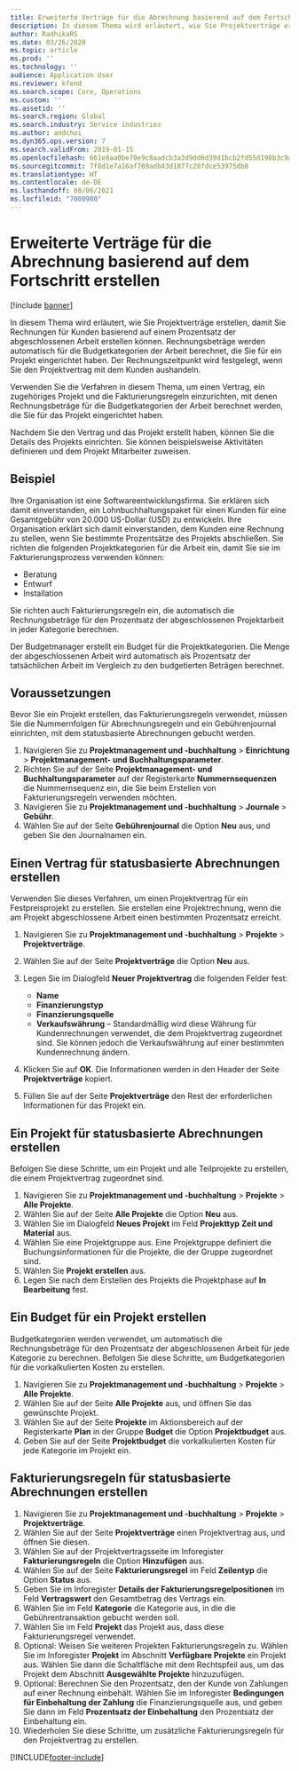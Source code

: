 ```yaml
---
title: Erweiterte Verträge für die Abrechnung basierend auf dem Fortschritt erstellen
description: In diesem Thema wird erläutert, wie Sie Projektverträge erstellen, damit Sie Rechnungen für Kunden basierend auf einem Prozentsatz der abgeschlossenen Arbeit erstellen können.
author: RadhikaRS
ms.date: 03/26/2020
ms.topic: article
ms.prod: ''
ms.technology: ''
audience: Application User
ms.reviewer: kfend
ms.search.scope: Core, Operations
ms.custom: ''
ms.assetid: ''
ms.search.region: Global
ms.search.industry: Service industries
ms.author: andchoi
ms.dyn365.ops.version: 7
ms.search.validFrom: 2019-01-15
ms.openlocfilehash: 661e8aa0be70e9c8aadcb3a3d9dd6d39d1bcb2fd55d198b3c9af19fc2d0ae9d3
ms.sourcegitcommit: 7f8d1e7a16af769adb43d1877c28fdce53975db8
ms.translationtype: HT
ms.contentlocale: de-DE
ms.lasthandoff: 08/06/2021
ms.locfileid: "7000980"
---
```

# <a name="create-advanced-contracts-for-billing-based-on-progress"></a>Erweiterte Verträge für die Abrechnung basierend auf dem Fortschritt erstellen
[!include [banner](../includes/banner.md)]

In diesem Thema wird erläutert, wie Sie Projektverträge erstellen, damit Sie Rechnungen für Kunden basierend auf einem Prozentsatz der abgeschlossenen Arbeit erstellen können. Rechnungsbeträge werden automatisch für die Budgetkategorien der Arbeit berechnet, die Sie für ein Projekt eingerichtet haben. Der Rechnungszeitpunkt wird festgelegt, wenn Sie den Projektvertrag mit dem Kunden aushandeln.

Verwenden Sie die Verfahren in diesem Thema, um einen Vertrag, ein zugehöriges Projekt und die Fakturierungsregeln einzurichten, mit denen Rechnungsbeträge für die Budgetkategorien der Arbeit berechnet werden, die Sie für das Projekt eingerichtet haben.

Nachdem Sie den Vertrag und das Projekt erstellt haben, können Sie die Details des Projekts einrichten. Sie können beispielsweise Aktivitäten definieren und dem Projekt Mitarbeiter zuweisen.

## <a name="example"></a>Beispiel

Ihre Organisation ist eine Softwareentwicklungsfirma. Sie erklären sich damit einverstanden, ein Lohnbuchhaltungspaket für einen Kunden für eine Gesamtgebühr von 20.000 US-Dollar (USD) zu entwickeln. Ihre Organisation erklärt sich damit einverstanden, dem Kunden eine Rechnung zu stellen, wenn Sie bestimmte Prozentsätze des Projekts abschließen. Sie richten die folgenden Projektkategorien für die Arbeit ein, damit Sie sie im Fakturierungsprozess verwenden können:

- Beratung
- Entwurf
- Installation

Sie richten auch Fakturierungsregeln ein, die automatisch die Rechnungsbeträge für den Prozentsatz der abgeschlossenen Projektarbeit in jeder Kategorie berechnen.

Der Budgetmanager erstellt ein Budget für die Projektkategorien. Die Menge der abgeschlossenen Arbeit wird automatisch als Prozentsatz der tatsächlichen Arbeit im Vergleich zu den budgetierten Beträgen berechnet.

## <a name="prerequisites"></a>Voraussetzungen

Bevor Sie ein Projekt erstellen, das Fakturierungsregeln verwendet, müssen Sie die Nummernfolgen für Abrechnungsregeln und ein Gebührenjournal einrichten, mit dem statusbasierte Abrechnungen gebucht werden.

1. Navigieren Sie zu **Projektmanagement und -buchhaltung** \> **Einrichtung** \> **Projektmanagement- und Buchhaltungsparameter**.
2. Richten Sie auf der Seite **Projektmanagement- und Buchhaltungsparameter** auf der Registerkarte **Nummernsequenzen** die Nummernsequenz ein, die Sie beim Erstellen von Fakturierungsregeln verwenden möchten.
3. Navigieren Sie zu **Projektmanagement und -buchhaltung** \> **Journale** \> **Gebühr**.
4. Wählen Sie auf der Seite **Gebührenjournal** die Option **Neu** aus, und geben Sie den Journalnamen ein.

## <a name="create-a-contract-for-progress-billings"></a>Einen Vertrag für statusbasierte Abrechnungen erstellen

Verwenden Sie dieses Verfahren, um einen Projektvertrag für ein Festpreisprojekt zu erstellen. Sie erstellen eine Projektrechnung, wenn die am Projekt abgeschlossene Arbeit einen bestimmten Prozentsatz erreicht.

1. Navigieren Sie zu **Projektmanagement und -buchhaltung** \> **Projekte** \> **Projektverträge**.
2. Wählen Sie auf der Seite **Projektverträge** die Option **Neu** aus.
3. Legen Sie im Dialogfeld **Neuer Projektvertrag** die folgenden Felder fest:

    - **Name**
    - **Finanzierungstyp**
    - **Finanzierungsquelle**
    - **Verkaufswährung** – Standardmäßig wird diese Währung für Kundenrechnungen verwendet, die dem Projektvertrag zugeordnet sind. Sie können jedoch die Verkaufswährung auf einer bestimmten Kundenrechnung ändern.

4. Klicken Sie auf **OK**. Die Informationen werden in den Header der Seite **Projektverträge** kopiert.
5. Füllen Sie auf der Seite **Projektverträge** den Rest der erforderlichen Informationen für das Projekt ein.

## <a name="create-a-project-for-progress-billings"></a>Ein Projekt für statusbasierte Abrechnungen erstellen

Befolgen Sie diese Schritte, um ein Projekt und alle Teilprojekte zu erstellen, die einem Projektvertrag zugeordnet sind.

1. Navigieren Sie zu **Projektmanagement und -buchhaltung** \> **Projekte** \> **Alle Projekte**.
2. Wählen Sie auf der Seite **Alle Projekte** die Option **Neu** aus.
3. Wählen Sie im Dialogfeld **Neues Projekt** im Feld **Projekttyp** **Zeit und Material** aus.
4. Wählen Sie eine Projektgruppe aus. Eine Projektgruppe definiert die Buchungsinformationen für die Projekte, die der Gruppe zugeordnet sind.
5. Wählen Sie **Projekt erstellen** aus.
6. Legen Sie nach dem Erstellen des Projekts die Projektphase auf **In Bearbeitung** fest.

## <a name="create-a-budget-for-a-project"></a>Ein Budget für ein Projekt erstellen

Budgetkategorien werden verwendet, um automatisch die Rechnungsbeträge für den Prozentsatz der abgeschlossenen Arbeit für jede Kategorie zu berechnen. Befolgen Sie diese Schritte, um Budgetkategorien für die vorkalkulierten Kosten zu erstellen.

1. Navigieren Sie zu **Projektmanagement und -buchhaltung** \> **Projekte** \> **Alle Projekte**.
2. Wählen Sie auf der Seite **Alle Projekte** aus, und öffnen Sie das gewünschte Projekt.
3. Wählen Sie auf der Seite **Projekte** im Aktionsbereich auf der Registerkarte **Plan** in der Gruppe **Budget** die Option **Projektbudget** aus.
4. Geben Sie auf der Seite **Projektbudget** die vorkalkulierten Kosten für jede Kategorie im Projekt ein.

## <a name="create-billing-rules-for-progress-billings"></a>Fakturierungsregeln für statusbasierte Abrechnungen erstellen

1. Navigieren Sie zu **Projektmanagement und -buchhaltung** \> **Projekte** \> **Projektverträge**.
2. Wählen Sie auf der Seite **Projektverträge** einen Projektvertrag aus, und öffnen Sie diesen.
3. Wählen Sie auf der Projektvertragsseite im Inforegister **Fakturierungsregeln** die Option **Hinzufügen** aus.
4. Wählen Sie auf der Seite **Fakturierungsregel** im Feld **Zeilentyp** die Option **Status** aus.
5. Geben Sie im Inforegister **Details der Fakturierungsregelpositionen** im Feld **Vertragswert** den Gesamtbetrag des Vertrags ein.
6. Wählen Sie im Feld **Kategorie** die Kategorie aus, in die die Gebührentransaktion gebucht werden soll.
7. Wählen Sie im Feld **Projekt** das Projekt aus, dass diese Fakturierungsregel verwendet.
8. Optional: Weisen Sie weiteren Projekten Fakturierungsregeln zu. Wählen Sie im Inforegister **Projekt** im Abschnitt **Verfügbare Projekte** ein Projekt aus. Wählen Sie dann die Schaltfläche mit dem Rechtspfeil aus, um das Projekt dem Abschnitt **Ausgewählte Projekte** hinzuzufügen.
9. Optional: Berechnen Sie den Prozentsatz, den der Kunde von Zahlungen auf einer Rechnung einbehält. Wählen Sie im Inforegister **Bedingungen für Einbehaltung der Zahlung** die Finanzierungsquelle aus, und geben Sie dann im Feld **Prozentsatz der Einbehaltung** den Prozentsatz der Einbehaltung ein.
10. Wiederholen Sie diese Schritte, um zusätzliche Fakturierungsregeln für den Projektvertrag zu erstellen.


[!INCLUDE[footer-include](../includes/footer-banner.md)]